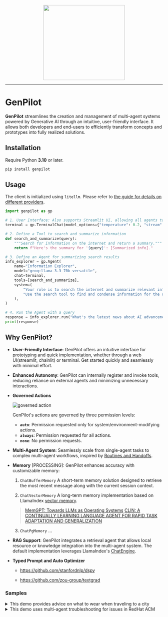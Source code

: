 <p align="center">
  <img src="./asset/zen-agent.png" width="260", height="240" />
</p>

---

# GenPilot

**GenPilot** streamlines the creation and management of multi-agent systems powered by Generative AI through an intuitive, user-friendly interface. It allows both developers and end-users to efficiently transform concepts and prototypes into fully realized solutions.

## Installation

Require Python **3.10** or later.

```bash
pip install genpilot
```

## Usage

The client is initialized using `litellm`. Please refer to [the guide for details on different providers](https://docs.litellm.ai/docs/providers).

```python
import genpilot as gp

# 1. User Interface: Also supports Streamlit UI, allowing all agents to share the same chat interface.
terminal = gp.TerminalChat(model_options={"temperature": 0.2, "stream": True})

# 2. Define a Tool to search and summarize information
def search_and_summarize(query):
    """Search for information on the internet and return a summary."""
    return f"Here's the summary for '{query}': [Summarized info]."

# 3. Define an Agent for summarizing search results
info_explorer = gp.Agent(
    name="Information Explorer",
    model="groq:llama-3.3-70b-versatile",
    chat=terminal,
    tools=[search_and_summarize],
    system=(
        "Your role is to search the internet and summarize relevant information for a given query. "
        "Use the search tool to find and condense information for the user, ensuring clarity and relevance."
    ),
)

# 4. Run the Agent with a query
response = info_explorer.run("What's the latest news about AI advancements?")
print(response)
```

## Why GenPilot?

- **User-Friendly Interface**: GenPilot offers an intuitive interface for prototyping and quick implementation, whether through a web UI(streamlit, chainlit) or terminal. Get started quickly and seamlessly with minimal effort.

- **Enhanced Autonomy**: GenPilot can internally register and invoke tools, reducing reliance on external agents and minimizing unnecessary interactions.

- **Governed Actions**

  ![governed action](./asset/action.png)

  GenPilot's actions are governed by three permission levels:

  - **`auto`**: Permission requested only for system/environment-modifying actions.
  - **`always`**: Permission requested for all actions.  
  - **`none`**: No permission requests. 

- **Multi-Agent System**: Seamlessly scale from single-agent tasks to complex multi-agent workflows, inspired by [Routines and Handoffs](https://cookbook.openai.com/examples/orchestrating_agents#executing-routines).

- **Memory** [PROCESSING]: GenPilot enhances accuracy with customizable memory:

  1. `ChatBufferMemory` A short-term memory solution designed to retrieve the most recent message along with the current session context.

  2. `ChatVectorMemory` A long-term memory implementation based on LlamaIndex [vector memory](https://docs.llamaindex.ai/en/stable/examples/agent/memory/vector_memory/).

  > [MemGPT: Towards LLMs as Operating Systems](https://arxiv.org/pdf/2310.08560)
  > [CLIN: A CONTINUALLY LEARNING LANGUAGE AGENT FOR RAPID TASK ADAPTATION AND GENERALIZATION](https://arxiv.org/pdf/2310.10134)

  3. `ChatPgMemory` ...

- **RAG Support**: GenPilot integrates a retrieval agent that allows local resource or knowledge integration into the multi-agent system. The default implementation leverages LlamaIndex's [ChatEngine](https://docs.llamaindex.ai/en/stable/examples/chat_engine/chat_engine_best/).

- **Typed Prompt and Auto Optimizer**

  - https://github.com/stanfordnlp/dspy

  - https://github.com/zou-group/textgrad

### Samples

<details>
<summary>This demo provides advice on what to wear when traveling to a city</summary>

[![Watch the demo](https://asciinema.org/a/686709.svg)](https://asciinema.org/a/686709)

</details>

<details>

<summary>This demo uses multi-agent troubleshooting for issues in RedHat ACM</summary>

#### Cluster Unknown

[![Watch the demo](https://asciinema.org/a/687993.svg)](https://asciinema.org/a/687993)

#### Addons Aren't Created

[![Watch the demo](https://asciinema.org/a/689439.svg)](https://asciinema.org/a/689439)

</details>